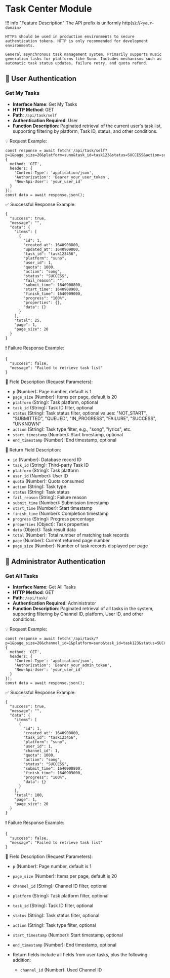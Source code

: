 # Task Center Module

!!! info "Feature Description"
    The API prefix is uniformly http(s)://`<your-domain>`

    HTTPS should be used in production environments to secure authentication tokens. HTTP is only recommended for development environments.

    General asynchronous task management system. Primarily supports music generation tasks for platforms like Suno. Includes mechanisms such as automatic task status updates, failure retry, and quota refund.

## 🔐 User Authentication

### Get My Tasks

- **Interface Name**: Get My Tasks
- **HTTP Method**: GET
- **Path**: `/api/task/self`
- **Authentication Required**: User
- **Function Description**: Paginated retrieval of the current user's task list, supporting filtering by platform, Task ID, status, and other conditions.

💡 Request Example:

```
const response = await fetch('/api/task/self?p=1&page_size=20&platform=suno&task_id=task123&status=SUCCESS&action=song&start_timestamp=1640908800&end_timestamp=1640995200', {  
  method: 'GET',  
  headers: {  
    'Content-Type': 'application/json',  
    'Authorization': 'Bearer your_user_token',
    'New-Api-User': 'your_user_id'
  }  
});  
const data = await response.json();
```

✅ Successful Response Example:

```
{  
  "success": true,  
  "message": "",  
  "data": {  
    "items": [  
      {  
        "id": 1,  
        "created_at": 1640908800,  
        "updated_at": 1640909000,  
        "task_id": "task123456",  
        "platform": "suno",  
        "user_id": 1,  
        "quota": 1000,  
        "action": "song",  
        "status": "SUCCESS",  
        "fail_reason": "",  
        "submit_time": 1640908800,  
        "start_time": 1640908900,  
        "finish_time": 1640909000,  
        "progress": "100%",  
        "properties": {},  
        "data": {}  
      }  
    ],  
    "total": 25,  
    "page": 1,  
    "page_size": 20  
  }  
}
```

❗ Failure Response Example:

```
{  
  "success": false,  
  "message": "Failed to retrieve task list"  
}
```

🧾 Field Description (Request Parameters):

- `p` (Number): Page number, default is 1
- `page_size` (Number): Items per page, default is 20
- `platform` (String): Task platform, optional
- `task_id` (String): Task ID filter, optional
- `status` (String): Task status filter, optional values: "NOT_START", "SUBMITTED", "QUEUED", "IN_PROGRESS", "FAILURE", "SUCCESS", "UNKNOWN"
- `action` (String): Task type filter, e.g., "song", "lyrics", etc.
- `start_timestamp` (Number): Start timestamp, optional
- `end_timestamp` (Number): End timestamp, optional

🧾 Return Field Description:

- `id` (Number): Database record ID
- `task_id` (String): Third-party Task ID
- `platform` (String): Task platform
- `user_id` (Number): User ID
- `quota` (Number): Quota consumed
- `action` (String): Task type
- `status` (String): Task status
- `fail_reason` (String): Failure reason
- `submit_time` (Number): Submission timestamp
- `start_time` (Number): Start timestamp
- `finish_time` (Number): Completion timestamp
- `progress` (String): Progress percentage
- `properties` (Object): Task properties
- `data` (Object): Task result data
- `total` (Number): Total number of matching task records
- `page` (Number): Current returned page number
- `page_size` (Number): Number of task records displayed per page

## 🔐 Administrator Authentication

### Get All Tasks

- **Interface Name**: Get All Tasks
- **HTTP Method**: GET
- **Path**: `/api/task/`
- **Authentication Required**: Administrator
- **Function Description**: Paginated retrieval of all tasks in the system, supporting filtering by Channel ID, platform, User ID, and other conditions.

💡 Request Example:

```
const response = await fetch('/api/task/?p=1&page_size=20&channel_id=1&platform=suno&task_id=task123&status=SUCCESS&action=song&start_timestamp=1640908800&end_timestamp=1640995200', {  
  method: 'GET',  
  headers: {  
    'Content-Type': 'application/json',  
    'Authorization': 'Bearer your_admin_token',
    'New-Api-User': 'your_user_id'
  }  
});  
const data = await response.json();
```

✅ Successful Response Example:

```
{  
  "success": true,  
  "message": "",  
  "data": {  
    "items": [  
      {  
        "id": 1,  
        "created_at": 1640908800,  
        "task_id": "task123456",  
        "platform": "suno",  
        "user_id": 1,  
        "channel_id": 1,  
        "quota": 1000,  
        "action": "song",  
        "status": "SUCCESS",  
        "submit_time": 1640908800,  
        "finish_time": 1640909000,  
        "progress": "100%",  
        "data": {}  
      }  
    ],  
    "total": 100,  
    "page": 1,  
    "page_size": 20  
  }  
}
```

❗ Failure Response Example:

```
{  
  "success": false,  
  "message": "Failed to retrieve task list"  
}
```

🧾 Field Description (Request Parameters):

- `p` (Number): Page number, default is 1
- `page_size` (Number): Items per page, default is 20
- `channel_id` (String): Channel ID filter, optional
- `platform` (String): Task platform filter, optional
- `task_id` (String): Task ID filter, optional
- `status` (String): Task status filter, optional
- `action` (String): Task type filter, optional
- `start_timestamp` (Number): Start timestamp, optional
- `end_timestamp` (Number): End timestamp, optional
- Return fields include all fields from user tasks, plus the following addition:

    - `channel_id` (Number): Used Channel ID